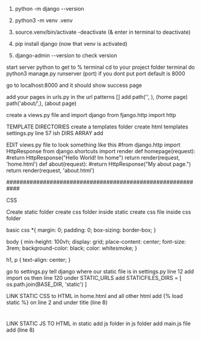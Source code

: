 1. python -m django --version

2. python3 -m venv .venv

3. source.venv/bin/activate
-deactivate (& enter in terminal to deactivate)
4. pip install django (now that venv is activated)
5. django-admin --version to check version

start server
python to get to % terminal 
cd to your project folder terminal
do python3 manage.py runserver (port) if you dont put port default is 8000

go to localhost:8000 and it should show success page


add your pages 
in urls.py in the url patterns [] add
path('', ), (home page)
path('about/',), (about page)

create a views.py file
and import django
from fjango.http import http


TEMPLATE DIRECTORIES
create a templates folder
create html templates 
settings.py line 57 ish DIRS ARRAY add 


EDIT views.py file to look something like this
#from django.http import HttpResponse
from django.shortcuts import render
def homepage(request):
    #return HttpResponse("Hello World! Im home")
    return render(request, 'home.html')
def about(request):
    #return HttpResponse("My about page.")
    return render(request, 'about.html')

############################################################

CSS

Create static folder
create css folder inside static
create css file inside css folder

basic css 
*{
    margin: 0;
    padding: 0;
    box-sizing: border-box;
}

body {
    min-height: 100vh;
    display: grid;
    place-content: center;
    font-size: 3rem;
    background-color: black;
    color: whitesmoke;
}

h1, p {
    text-align: center;
}


go to settings.py
tell django where our static file is 
in settings.py line 12 add 
import os
then line 120 under STATIC_URLS add
STATICFILES_DIRS = [
    os.path.join(BASE_DIR, 'static')
]

LINK STATIC CSS to HTML 
in home.html and all other html add 
{% load static %} on line 2 
and under title (line 8)
# <link rel="stylesheet" href="{% static 'css/style.css' %}">

LINK STATIC JS TO HTML
in static add js folder 
in js folder add main.js file
add <script src="{% static 'js/main.js' %}" defer></script> (line 8)

